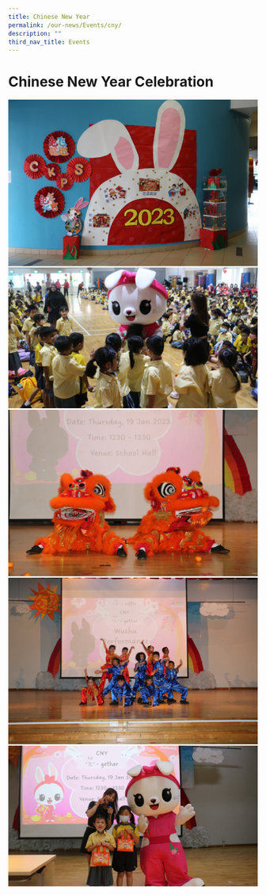 ```yaml
---
title: Chinese New Year
permalink: /our-news/Events/cny/
description: ""
third_nav_title: Events
---
```

# Chinese New Year Celebration

![](/images/CNY%202023/CNY%20(0).jpg) ![](/images/CNY%202023/CNY%20(1).jpg)
![](/images/CNY%202023/CNY%20(3).jpg) ![](/images/CNY%202023/CNY%20(4).jpg)![](/images/CNY%202023/CNY%20(2).jpg)